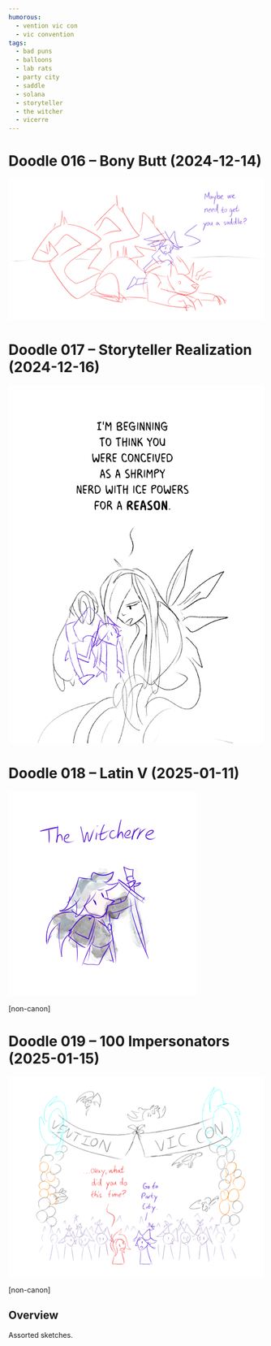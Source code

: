 ```yaml
---
humorous:
  - vention vic con
  - vic convention
tags:
  - bad puns
  - balloons
  - lab rats
  - party city
  - saddle
  - solana
  - storyteller
  - the witcher
  - vicerre
---
```


# Doodle 016 – Bony Butt (2024-12-14)

<img src="assets/2024-12-14_image-254.png">

# Doodle 017 – Storyteller Realization (2024-12-16)

<img src="assets/2024-12-16_image-256.png">

# Doodle 018 – Latin V (2025-01-11)

<img src="assets/2025-01-11_image-258.png">

[non-canon]

# Doodle 019 – 100 Impersonators (2025-01-15)

<img src="assets/2025-01-15_image-259.png">

[non-canon]

## Overview

Assorted sketches.
